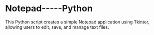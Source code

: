 # Notepad-----Python
This Python script creates a simple Notepad application using Tkinter, allowing users to edit, save, and manage text files.
